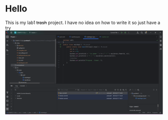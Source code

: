 # Hello
This is my lab1 ~~trash~~ project.
I have no idea on how to write it so just have a try
![shot](../../../../screenshoot/ss.png)

